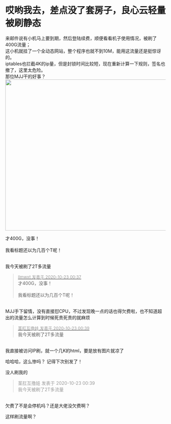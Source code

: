 # 哎哟我去，差点没了套房子，良心云轻量被刷静态


来邮件说有小机马上要到期，然后登陆续费，顺便看看机子使用情况，被刷了400G流量；<br />
这小机就挂了一个全动态网站，整个程序也就不到10M，能用这流量还是挺惊讶的。<br />
iptables也拦截4K的ip量，但是封锁时间比较短，现在重新计算一下规则，签名也撤了，这里太危险。<br />
那位MJJ干的好事？<br />
<img id="aimg_D72Xb" onclick="zoom(this, this.src, 0, 0, 0)" class="zoom" src="https://pan.cccyun.cc/view.php/20f9c8df9ff7b99880cf301833c19659.jpeg" onmouseover="img_onmouseoverfunc(this)" onload="thumbImg(this)" border="0" alt="" /><br />
<img id="aimg_L5p1u" onclick="zoom(this, this.src, 0, 0, 0)" class="zoom" width="600" height="475" src="https://pan.cccyun.cc/view.php/106394e317dd963c839a14db7df82c0c.jpeg" onmouseover="img_onmouseoverfunc(this)" onclick="zoom(this)" style="cursor:pointer" border="0" alt="" />

才400G，没事！<br />
<br />
我看标题还以为几百个T呢！<br />
<br />
<img src="static/image/smiley/default/lol.gif" smilieid="12" border="0" alt="" /><img src="static/image/smiley/default/lol.gif" smilieid="12" border="0" alt="" /><img src="static/image/smiley/default/lol.gif" smilieid="12" border="0" alt="" />

我今天被刷了2T多流量<img src="static/image/smiley/default/funk.gif" smilieid="29" border="0" alt="" /><br />


<div class="quote"><blockquote><font size="2"><a href="https://www.hostloc.com/forum.php?mod=redirect&amp;goto=findpost&amp;pid=9338933&amp;ptid=757426" target="_blank"><font color="#999999">llmwxt 发表于 2020-10-23 00:37</font></a></font><br />
才400G，没事！<br />
<br />
我看标题还以为几百个T呢！</blockquote></div><br />
MJJ手下留情，没有直接怼CPU，不过发现晚一点的话也得欠费啦，也不知道超出的流量怎么计算到时候死贵死贵的就麻烦

<div class="quote"><blockquote><font size="2"><a href="https://www.hostloc.com/forum.php?mod=redirect&amp;goto=findpost&amp;pid=9338939&amp;ptid=757426" target="_blank"><font color="#999999">茎肛互撸娃 发表于 2020-10-23 00:39</font></a></font><br />
我今天被刷了2T多流量</blockquote></div><br />
我直接被访问IP刷，就一个几K的html，要是放有图片就凉了

哈哈哈，这么惨吗？ 记得下次别发了！

没人刷我的

<div class="quote"><blockquote><font color="#999999">茎肛互撸娃 发表于 2020-10-23 00:39</font><br />
<font color="#999999">我今天被刷了2T多流量</font></blockquote></div><br />
欠费了不是会停机吗？还是大佬没欠费啊？

这样刷流量啊？
